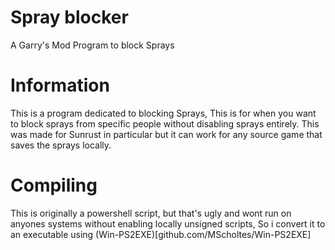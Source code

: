 # Spray blocker
A Garry's Mod Program to block Sprays

# Information
This is a program dedicated to blocking Sprays, This is for when you want to block sprays from specific people without disabling sprays entirely.
This was made for Sunrust in particular but it can work for any source game that saves the sprays locally.

# Compiling
This is originally a powershell script, but that's ugly and wont run on anyones systems without enabling locally unsigned scripts, So i convert it to an executable using (Win-PS2EXE)[github.com/MScholtes/Win-PS2EXE]
